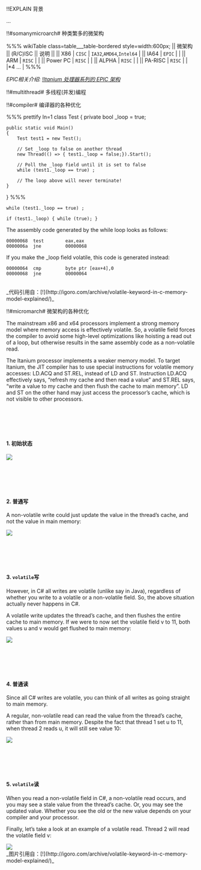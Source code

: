 !!EXPLAIN
背景

...



!!#somanymicroarch# 种类繁多的微架构

%%% wikiTable class=table___table-bordered style=width:600px;
|| 微架构 || (R/C)ISC || 说明 ||
|| X86 | `CISC` | `IA32`,`AMD64`,`Intel64` |
|| IA64 | `EPIC` |  |
|| ARM | `RISC` |  |
|| Power PC | `RISC` |  |
|| ALPHA | `RISC` |  |
|| PA-RISC | `RISC` |  |
|*4 ... |
%%%

_EPIC相关介绍: [!Itanium 处理器系列的 EPIC 架构](ia64/HP_Integrity_document_02.pdf)_


!!#multithread# 多线程(并发)编程


!!#compiler# 编译器的各种优化

%%% prettify ln=1
class Test
{
    private bool _loop = true;

    public static void Main()
    {
        Test test1 = new Test();

        // Set _loop to false on another thread
        new Thread(() => { test1._loop = false;}).Start();

        // Poll the _loop field until it is set to false
        while (test1._loop == true) ;

        // The loop above will never terminate!
    }
}
%%%

```
while (test1._loop == true) ;
```

```
if (test1._loop) { while (true); }
```

The assembly code generated by the while loop looks as follows:
```
00000068  test        eax,eax 
0000006a  jne         00000068
```

If you make the _loop field volatile, this code is generated instead:
```
00000064  cmp         byte ptr [eax+4],0 
00000068  jne         00000064
```

<br>
_代码引用自：[!](http://igoro.com/archive/volatile-keyword-in-c-memory-model-explained/)_



!!#micromarch# 微架构的各种优化

The mainstream x86 and x64 processors implement a strong memory model where memory access is effectively volatile. So, a volatile field forces the compiler to avoid some high-level optimizations like hoisting a read out of a loop, but otherwise results in the same assembly code as a non-volatile read.

The Itanium processor implements a weaker memory model. To target Itanium, the JIT compiler has to use special instructions for volatile memory accesses: LD.ACQ and ST.REL, instead of LD and ST. Instruction LD.ACQ effectively says, “refresh my cache and then read a value” and ST.REL says, “write a value to my cache and then flush the cache to main memory”. LD and ST on the other hand may just access the processor’s cache, which is not visible to other processors.

<br><br>
----
#### 1. 初始状态

<img src="/java.memory.model/ia64/mm/1-init.png"/>

<br><br>
----
#### 2. 普通写

A non-volatile write could just update the value in the thread’s cache, and not the value in main memory:

<img src="/java.memory.model/ia64/mm/2-write.png"/>

<br><br>
----
#### 3. `volatile`写

However, in C# all writes are volatile (unlike say in Java), regardless of whether you write to a volatile or a non-volatile field. So, the above situation actually never happens in C#.

A volatile write updates the thread’s cache, and then flushes the entire cache to main memory. If we were to now set the volatile field v to 11, both values u and v would get flushed to main memory:

<img src="/java.memory.model/ia64/mm/3-volatile-write.png"/>

<br><br>
----
#### 4. 普通读

Since all C# writes are volatile, you can think of all writes as going straight to main memory.

A regular, non-volatile read can read the value from the thread’s cache, rather than from main memory. Despite the fact that thread 1 set u to 11, when thread 2 reads u, it will still see value 10:

<img src="/java.memory.model/ia64/mm/4-read.png"/>

<br><br>
----
#### 5. `volatile`读

When you read a non-volatile field in C#, a non-volatile read occurs, and you may see a stale value from the thread’s cache. Or, you may see the updated value. Whether you see the old or the new value depends on your compiler and your processor.

Finally, let’s take a look at an example of a volatile read. Thread 2 will read the volatile field v:

<img src="/java.memory.model/ia64/mm/5-volatile-read.png"/>

<br>
_图片引用自：[!](http://igoro.com/archive/volatile-keyword-in-c-memory-model-explained/)_

